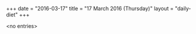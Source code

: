 +++
date = "2016-03-17"
title = "17 March 2016 (Thursday)"
layout = "daily-diet"
+++

<p>&lt;no entries&gt;</p>